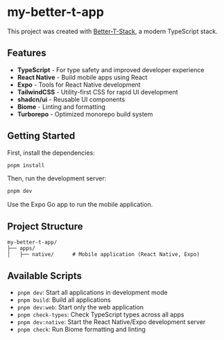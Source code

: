 # my-better-t-app

This project was created with [Better-T-Stack](https://github.com/AmanVarshney01/create-better-t-stack), a modern TypeScript stack.

## Features

- **TypeScript** - For type safety and improved developer experience
- **React Native** - Build mobile apps using React
- **Expo** - Tools for React Native development
- **TailwindCSS** - Utility-first CSS for rapid UI development
- **shadcn/ui** - Reusable UI components
- **Biome** - Linting and formatting
- **Turborepo** - Optimized monorepo build system

## Getting Started

First, install the dependencies:

```bash
pnpm install
```


Then, run the development server:

```bash
pnpm dev
```

Use the Expo Go app to run the mobile application.





## Project Structure

```
my-better-t-app/
├── apps/
│   ├── native/      # Mobile application (React Native, Expo)
```

## Available Scripts

- `pnpm dev`: Start all applications in development mode
- `pnpm build`: Build all applications
- `pnpm dev:web`: Start only the web application
- `pnpm check-types`: Check TypeScript types across all apps
- `pnpm dev:native`: Start the React Native/Expo development server
- `pnpm check`: Run Biome formatting and linting
